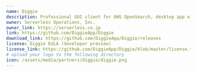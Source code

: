 ```yaml
---
name: Diggie
description: Professional GUI client for AWS OpenSearch, desktop app of Mac / Windows that makes operating with OpenSearch easier. This project is currently a developer preview version. Feedbacks and opinions are welcome.
owner: Serverless Operations, Inc.
owner_link: https://serverless.co.jp
link: https://github.com/DiggieApp/Diggie
download_link: https://github.com/DiggieApp/Diggie/releases
license: Diggie EULA (developer preview)
license_link: https://github.com/DiggieApp/Diggie/blob/master/license.txt
# upload your logo to the following directory
icon: /assets/media/partners/diggie/diggie.png
---
```

